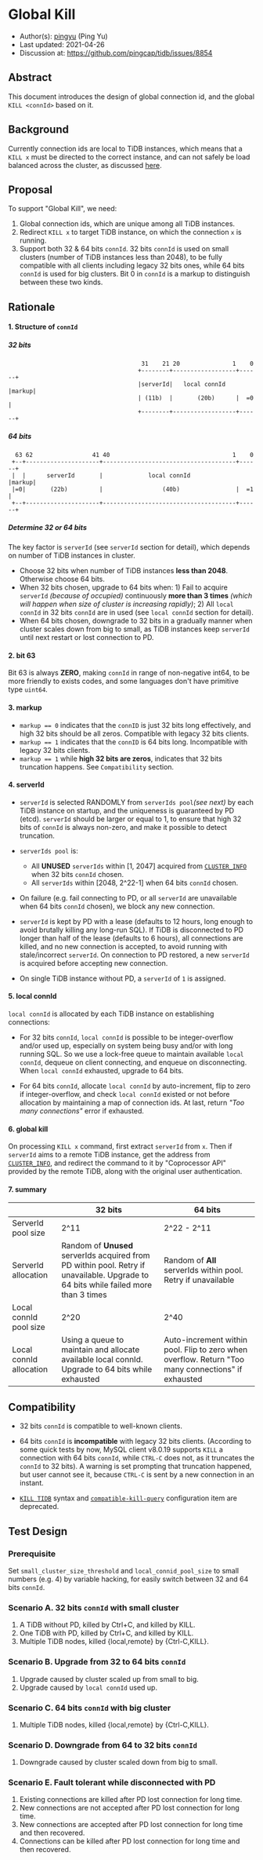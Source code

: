 # Global Kill

- Author(s):     [pingyu](https://github.com/pingyu) (Ping Yu)
- Last updated:  2021-04-26
- Discussion at: https://github.com/pingcap/tidb/issues/8854

## Abstract

This document introduces the design of global connection id, and the global `KILL <connId>` based on it.

## Background

Currently connection ids are local to TiDB instances, which means that a `KILL x` must be directed to the correct instance, and can not safely be load balanced across the cluster, as discussed [here](https://github.com/pingcap/tidb/issues/8854).

## Proposal

To support "Global Kill", we need:
1. Global connection ids, which are unique among all TiDB instances.
2. Redirect `KILL x` to target TiDB instance, on which the connection `x` is running.
3. Support both 32 & 64 bits `connId`. 32 bits `connId` is used on small clusters (number of TiDB instances less than 2048), to be fully compatible with all clients including legacy 32 bits ones, while 64 bits `connId` is used for big clusters. Bit 0 in `connId` is a markup to distinguish between these two kinds.

## Rationale

#### 1. Structure of `connId`
##### 32 bits
```
                                      31    21 20               1    0
                                     +--------+------------------+------+
                                     |serverId|   local connId   |markup|
                                     | (11b)  |       (20b)      |  =0  |
                                     +--------+------------------+------+
```

##### 64 bits
```
  63 62                 41 40                                   1    0    
 +--+---------------------+--------------------------------------+------+
 |  |      serverId       |             local connId             |markup|
 |=0|       (22b)         |                 (40b)                |  =1  |
 +--+---------------------+--------------------------------------+------+
```

##### Determine 32 or 64 bits
The key factor is `serverId` (see `serverId` section for detail), which depends on number of TiDB instances in cluster.
- Choose 32 bits when number of TiDB instances __less than 2048__. Otherwise choose 64 bits.
- When 32 bits chosen, upgrade to 64 bits when: 1) Fail to acquire `serverId` _(because of occupied)_ continuously __more than 3 times__ _(which will happen when size of cluster is increasing rapidly)_; 2) All `local connId` in 32 bits `connId` are in used (see `local connId` section for detail).
- When 64 bits chosen, downgrade to 32 bits in a gradually manner when cluster scales down from big to small, as TiDB instances keep `serverId` until next restart or lost connection to PD.

#### 2. bit 63
Bit 63 is always __ZERO__, making `connId` in range of non-negative int64, to be more friendly to exists codes, and some languages don't have primitive type `uint64`.

#### 3. markup
-  `markup == 0` indicates that the `connID` is just 32 bits long effectively, and high 32 bits should be all zeros. Compatible with legacy 32 bits clients.
-  `markup == 1` indicates that the `connID` is 64 bits long. Incompatible with legacy 32 bits clients.
-  `markup == 1` while __high 32 bits are zeros__, indicates that 32 bits truncation happens. See `Compatibility` section.

#### 4. serverId
- `serverId` is selected RANDOMLY from `serverIds pool`_(see next)_ by each TiDB instance on startup, and the uniqueness is guaranteed by PD (etcd). `serverId` should be larger or equal to 1, to ensure that high 32 bits of `connId` is always non-zero, and make it possible to detect truncation.

- `serverIds pool` is:
  - All __UNUSED__ `serverIds` within [1, 2047] acquired from [`CLUSTER_INFO`](https://docs.pingcap.com/tidb/stable/information-schema-cluster-info#cluster_info) when 32 bits `connId` chosen.
  - All `serverIds` within [2048, 2^22-1] when 64 bits `connId` chosen.

- On failure (e.g. fail connecting to PD, or all `serverId` are unavailable when 64 bits `connId` chosen), we block any new connection.
- `serverId` is kept by PD with a lease (defaults to 12 hours, long enough to avoid brutally killing any long-run SQL). If TiDB is disconnected to PD longer than half of the lease (defaults to 6 hours), all connections are killed, and no new connection is accepted, to avoid running with stale/incorrect `serverId`. On connection to PD restored, a new `serverId` is acquired before accepting new connection.
- On single TiDB instance without PD, a `serverId` of `1` is assigned.

#### 5. local connId
`local connId` is allocated by each TiDB instance on establishing connections:

- For 32 bits `connId`, `local connId` is possible to be integer-overflow and/or used up, especially on system being busy and/or with long running SQL. So we use a lock-free queue to maintain available `local connId`, dequeue on client connecting, and enqueue on disconnecting. When `local connId` exhausted, upgrade to 64 bits.

- For 64 bits `connId`, allocate `local connId` by auto-increment, flip to zero if integer-overflow, and check `local connId` existed or not before allocation by maintaining a map of connection ids. At last, return _"Too many connections"_ error if exhausted.

#### 6. global kill
On processing `KILL x` command, first extract `serverId` from `x`. Then if `serverId` aims to a remote TiDB instance, get the address from [`CLUSTER_INFO`](https://docs.pingcap.com/tidb/stable/information-schema-cluster-info#cluster_info), and redirect the command to it by "Coprocessor API" provided by the remote TiDB, along with the original user authentication.

#### 7. summary
|      | 32 bits | 64 bits |
| ---- | ---- | ---- |
| ServerId pool size | 2^11 | 2^22 - 2^11 |
| ServerId allocation | Random of __Unused__ serverIds acquired from PD within pool. Retry if unavailable. Upgrade to 64 bits while failed more than 3 times | Random of __All__ serverIds within pool. Retry if unavailable |
| Local connId pool size | 2^20 | 2^40 |
| Local connId allocation | Using a queue to maintain and allocate available local connId. Upgrade to 64 bits while exhausted | Auto-increment within pool. Flip to zero when overflow. Return "Too many connections" if exhausted |



## Compatibility

- 32 bits `connId` is compatible to well-known clients.

- 64 bits `connId` is __incompatible__ with legacy 32 bits clients. (According to some quick tests by now, MySQL client v8.0.19 supports `KILL` a connection with 64 bits `connId`, while `CTRL-C` does not, as it truncates the `connId` to 32 bits). A warning is set prompting that truncation happened, but user cannot see it, because `CTRL-C` is sent by a new connection in an instant.

- [`KILL TIDB`](https://docs.pingcap.com/tidb/v4.0/sql-statement-kill) syntax and [`compatible-kill-query`](https://docs.pingcap.com/tidb/v4.0/tidb-configuration-file#compatible-kill-query) configuration item are deprecated.

## Test Design

### Prerequisite
Set `small_cluster_size_threshold` and `local_connid_pool_size` to small numbers (e.g. 4) by variable hacking, for easily switch between 32 and 64 bits `connId`.

### Scenario A. 32 bits `connId` with small cluster
1. A TiDB without PD, killed by Ctrl+C, and killed by KILL.
2. One TiDB with PD, killed by Ctrl+C, and killed by KILL.
3. Multiple TiDB nodes, killed {local,remote} by {Ctrl-C,KILL}.

### Scenario B. Upgrade from 32 to 64 bits `connId`
1. Upgrade caused by cluster scaled up from small to big.
2. Upgrade caused by `local connId` used up.

### Scenario C. 64 bits `connId` with big cluster
1. Multiple TiDB nodes, killed {local,remote} by {Ctrl-C,KILL}.

### Scenario D. Downgrade from 64 to 32 bits `connId`
1. Downgrade caused by cluster scaled down from big to small.

### Scenario E. Fault tolerant while disconnected with PD
1. Existing connections are killed after PD lost connection for long time.
2. New connections are not accepted after PD lost connection for long time.
3. New connections are accepted after PD lost connection for long time and then recovered.
4. Connections can be killed after PD lost connection for long time and then recovered.
